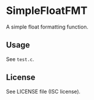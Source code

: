 # SimpleFloatFMT

A simple float formatting function.

## Usage

See `test.c`.

## License 

See LICENSE file (ISC license).

